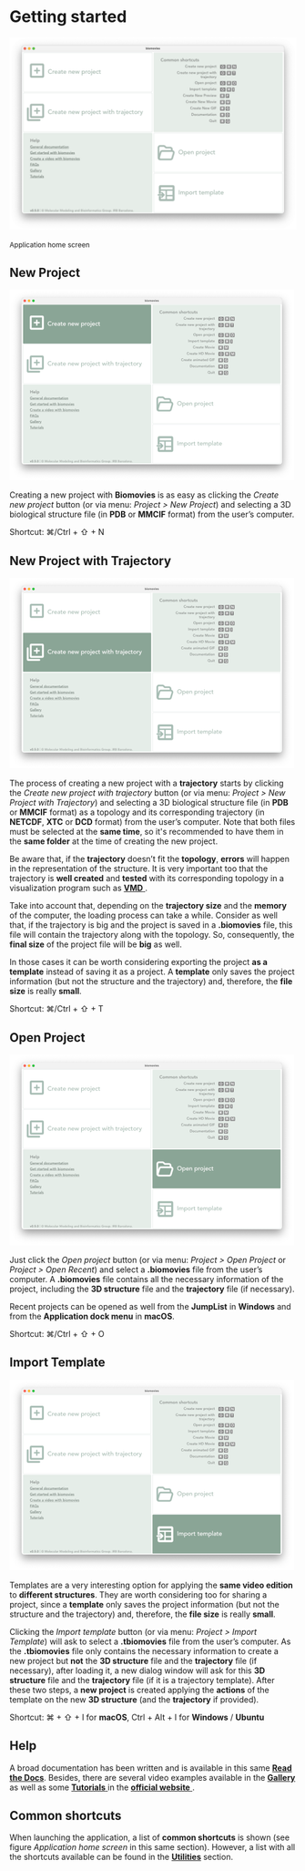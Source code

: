 # Getting started

![](_static/get_started/home.png)

<span style="font-size:12px;">Application home screen</span>

## New Project 

![](_static/get_started/img01.png)

Creating a new project with **Biomovies** is as easy as clicking the _Create new project_ button (or via menu: _Project > New Project_) and selecting a 3D biological structure file (in **PDB** or **MMCIF** format) from the user’s computer.

Shortcut: &#8984;/Ctrl + &#x21E7; + N

## New Project with Trajectory

![](_static/get_started/img02.png)

The process of creating a new project with a **trajectory** starts by clicking the _Create new project with trajectory_ button (or via menu: _Project > New Project with Trajectory_) and selecting a 3D biological structure file (in **PDB** or **MMCIF** format) as a topology and its corresponding trajectory (in **NETCDF**, **XTC** or **DCD** format) from the user’s computer. Note that both files must be selected at the **same time**, so it's recommended to have them in the **same folder** at the time of creating the new project.

Be aware that, if the **trajectory** doesn’t fit the **topology**, **errors** will happen in the representation of the structure. It is very important too that the trajectory is **well created** and **tested** with its corresponding topology in a visualization program such as [**VMD** <i class="fa-solid fa-up-right-from-square" style="font-size: 12px;"></i>](https://www.ks.uiuc.edu/Research/vmd/).

Take into account that, depending on the **trajectory size** and the **memory** of the computer, the loading process can take a while. Consider as well that, if the trajectory is big and the project is saved in a **.biomovies** file, this file will contain the trajectory along with the topology. So, consequently, the **final size** of the project file will be **big** as well.

In those cases it can be worth considering exporting the project **as a template** instead of saving it as a project. A **template** only saves the project information (but not the structure and the trajectory) and, therefore, the **file size** is really **small**. 

Shortcut: &#8984;/Ctrl + &#x21E7; + T

## Open Project 

![](_static/get_started/img03.png)

Just click the _Open project_ button (or via menu: _Project > Open Project_ or _Project > Open Recent_) and select a **.biomovies** file from the user’s computer. A **.biomovies** file contains all the necessary information of the project, including the **3D structure** file and the **trajectory** file (if necessary). 

Recent projects can be opened as well from the **JumpList** in **Windows** and from the **Application dock menu** in **macOS**.

Shortcut: &#8984;/Ctrl + &#x21E7; + O

## Import Template

![](_static/get_started/img04.png)

Templates are a very interesting option for applying the **same video edition** to **different structures**. They are worth considering too for sharing a project, since a **template** only saves the project information (but not the structure and the trajectory) and, therefore, the **file size** is really **small**. 

Clicking the _Import template_ button (or via menu: _Project > Import Template_) will ask to select a **.tbiomovies** file from the user’s computer. As the **.tbiomovies** file only contains the necessary information to create a new project but **not** the **3D structure** file and the **trajectory** file (if necessary), after loading it, a new dialog window will ask for this **3D structure** file and the **trajectory** file (if it is a trajectory template). After these two steps, a **new project** is created applying the **actions** of the template on the new **3D structure** (and the **trajectory** if provided).

Shortcut: &#8984; + &#x21E7; + I for **macOS**, Ctrl + Alt + I for **Windows** / **Ubuntu**

## Help

A broad documentation has been written and is available in this same [**Read the Docs**](introduction.html). Besides, there are several video examples available in the [**Gallery** <i class="fa-solid fa-up-right-from-square" style="font-size: 12px;"></i>](https://gbayarri.github.io/biomovies/#gallery) as well as some [**Tutorials** <i class="fa-solid fa-up-right-from-square" style="font-size: 12px;"></i>](https://gbayarri.github.io/biomovies/#tutorials) in the [**official website** <i class="fa-solid fa-up-right-from-square" style="font-size: 12px;"></i>](https://gbayarri.github.io/biomovies).

## Common shortcuts

When launching the application, a list of **common shortcuts** is shown (see figure _Application home screen_ in this same section). However, a list with all the shortcuts available can be found in the [**Utilities**](utilities.html#shortcuts) section.
